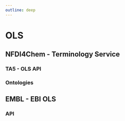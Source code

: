 ```yaml
---
outline: deep
---
```


# OLS 

## NFDI4Chem - Terminology Service

### TA5 - OLS API

### Ontologies

## EMBL - EBI OLS

### API
